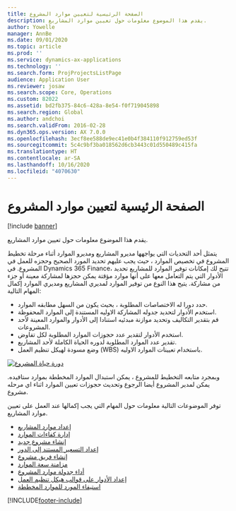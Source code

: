 ```yaml
---
title: الصفحة الرئيسية لتعيين موارد المشروع
description: يقدم هذا الموضوع معلومات حول تعيين موارد المشاريع.
author: Yowelle
manager: AnnBe
ms.date: 09/01/2020
ms.topic: article
ms.prod: ''
ms.service: dynamics-ax-applications
ms.technology: ''
ms.search.form: ProjProjectsListPage
audience: Application User
ms.reviewer: josaw
ms.search.scope: Core, Operations
ms.custom: 82022
ms.assetid: bd2fb375-84c6-428a-8e54-f0f719045898
ms.search.region: Global
ms.author: andchoi
ms.search.validFrom: 2016-02-28
ms.dyn365.ops.version: AX 7.0.0
ms.openlocfilehash: 3ecf8ee588de9ec41e0b4f384110f912759ed53f
ms.sourcegitcommit: 5c4c9bf3ba018562d6cb3443c01d550489c415fa
ms.translationtype: HT
ms.contentlocale: ar-SA
ms.lasthandoff: 10/16/2020
ms.locfileid: "4070630"
---
```

# <a name="project-resourcing-home-page"></a>الصفحة الرئيسية لتعيين موارد المشروع

[!include [banner](../includes/banner.md)]

يقدم هذا الموضوع معلومات حول تعيين موارد المشاريع.

يتمثل أحد التحديات التي يواجهها مديرو المشاريع ومديرو الموارد أثناء مرحلة تخطيط المشروع في تخصيص الموارد ، حيث يجب عليهم تحديد المورد الصحيح وحجزه للعمل في المشروع. في Dynamics 365 Finance، تتيح لك إمكانات توفير الموارد للمشاريع تحديد الأدوار التي يتم التعامل معها على أنها موارد مؤقتة يمكن حجزها لمشاركة معينة أو جزء من مشاركة. يتيح هذا النوع من توفير الموارد لمديري المشاريع ومديري الموارد إكمال المهام التالية:

- حدد دورا له الاختصاصات المطلوبة ، بحيث يكون من السهل مطابقه الموارد.
- استخدم الأدوار لتحديد جدوله المشاركة الاوليه المستندة إلى الموارد المحفوظة.
- قم بتقدير التكاليف وتحديد موازنة مبدئيه استنادا إلى الأدوار والموارد المعينة لأحد المشروعات.
- استخدم الأدوار لتقدير عدد حجوزات الموارد المطلوبة لكل تفاوض.
- تقدير عدد الموارد المطلوبة لدوره الحياة الكاملة لأحد المشاريع.
- وضع مسودة لهيكل تنظيم العمل (WBS) باستخدام تعيينات الموارد الاوليه.

[![دورة حياة المشروع](./media/projectresourcing02-1024x812.jpg)](./media/projectresourcing02.jpg)

وبمجرد متابعه التخطيط للمشروع ، يمكن استبدال الموارد المخططة بموارد ستافيده. يمكن لمدير المشروع أيضا الرجوع وتحديث حجوزات تعيين الموارد اثناء اي مرحله مشروع.

توفر الموضوعات التالية معلومات حول المهام التي يجب إكمالها عند العمل على تعيين موارد المشاريع.

- [إعداد موارد المشاريع](set-up-project-resources.md)
- [إدارة كفاءات الموارد](manage-resource-competencies.md)
- [إنشاء مشروع جديد](create-new-project.md)
- [إعداد التسعير المستند إلى الدور](set-up-role-based-pricing.md)
- [إنشاء فريق مشروع](create-project-team.md)
- [مزامنة سعة الموارد](synchronize-resource-capacity.md)
- [أداء جدولة موارد المشروع](project-scheduling-performance.md)
- [إعداد الأدوار على قوالب هيكل تنظيم العمل](set-up-roles-wbs-template.md)
- [استيفاء المورد للموارد المخططة](resource-fulfillment-planned-resources.md)


[!INCLUDE[footer-include](../includes/footer-banner.md)]
